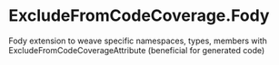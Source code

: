# ExcludeFromCodeCoverage.Fody
Fody extension to weave specific namespaces, types, members with ExcludeFromCodeCoverageAttribute (beneficial for generated code)

